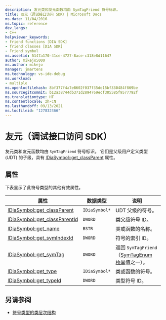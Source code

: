 ```yaml
---
description: 友元类和友元函数均由 SymTagFriend 符号标识。
title: 友元（调试接口访问 SDK）| Microsoft Docs
ms.date: 11/04/2016
ms.topic: reference
dev_langs:
- C++
helpviewer_keywords:
- friend functions [DIA SDK]
- friend classes [DIA SDK]
- Friend symbol
ms.assetid: 5147a170-41ce-4727-8ace-c318e8d11647
author: mikejo5000
ms.author: mikejo
manager: jmartens
ms.technology: vs-ide-debug
ms.workload:
- multiple
ms.openlocfilehash: 8bf377f4a7e8602f037f35de15bf330484f869be
ms.sourcegitcommit: b12a38744db371d2894769ecf305585f9577792f
ms.translationtype: HT
ms.contentlocale: zh-CN
ms.lasthandoff: 09/13/2021
ms.locfileid: "127832366"
---
```

# <a name="friend-debug-interface-access-sdk"></a>友元（调试接口访问 SDK）
友元类和友元函数均由 `SymTagFriend` 符号标识。 它们是父级用户定义类型 (UDT) 的子级，具有 [IDiaSymbol::get_classParent](../../debugger/debug-interface-access/idiasymbol-get-classparent.md) 属性。

## <a name="properties"></a>属性
 下表显示了此符号类型的其他有效属性。

|属性|数据类型|说明|
|--------------|---------------|-----------------|
|[IDiaSymbol::get_classParent](../../debugger/debug-interface-access/idiasymbol-get-classparent.md)|`IDiaSymbol*`|UDT 父级的符号。|
|[IDiaSymbol::get_classParentId](../../debugger/debug-interface-access/idiasymbol-get-classparentid.md)|`DWORD`|类父级符号 ID。|
|[IDiaSymbol::get_name](../../debugger/debug-interface-access/idiasymbol-get-name.md)|`BSTR`|类或函数的名称。|
|[IDiaSymbol::get_symIndexId](../../debugger/debug-interface-access/idiasymbol-get-symindexid.md)|`DWORD`|符号的索引 ID。|
|[IDiaSymbol::get_symTag](../../debugger/debug-interface-access/idiasymbol-get-symtag.md)|`DWORD`|返回 `SymTagFriend`（[SymTagEnum 枚举](../../debugger/debug-interface-access/symtagenum.md)值之一）。|
|[IDiaSymbol::get_type](../../debugger/debug-interface-access/idiasymbol-get-type.md)|`IDiaSymbol*`|类或函数的符号。|
|[IDiaSymbol::get_typeId](../../debugger/debug-interface-access/idiasymbol-get-typeid.md)|`DWORD`|类型符号 ID。|

## <a name="see-also"></a>另请参阅
- [符号类型的类层次结构](../../debugger/debug-interface-access/class-hierarchy-of-symbol-types.md)
